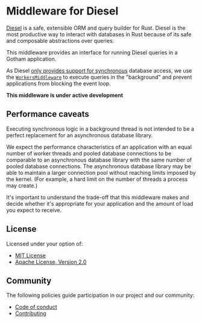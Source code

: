 # Middleware for Diesel

[Diesel](https://diesel.rs) is a safe, extensible ORM and query builder for
Rust. Diesel is the most productive way to interact with databases in Rust
because of its safe and composable abstractions over queries.

This middleware provides an interface for running Diesel queries in a Gotham
application.

As Diesel [only provides support for synchronous][async-diesel] database access,
we use the [`WorkersMiddleware`][workers] to execute queries in the "background"
and prevent applications from blocking the event loop.

[workers]: https://github.com/gotham-rs/gotham/tree/master/gotham/src/middleware/workers/
[async-diesel]: https://github.com/diesel-rs/diesel/issues/399

**This middleware is under active development**

## Performance caveats

Executing synchronous logic in a background thread is not intended to be a
perfect replacement for an asynchronous database library.

We expect the performance characteristics of an application with an equal number
of worker threads and pooled database connections to be comparable to an
asynchronous database library with the same number of pooled database
connections. The asynchronous database library may be able to maintain a larger
connection pool without reaching limits imposed by the kernel. (For example, a
hard limit on the number of threads a process may create.)

It's important to understand the trade-off that this middleware makes and decide
whether it's appropriate for your application and the amount of load you expect
to receive.

## License

Licensed under your option of:

* [MIT License](../LICENSE-MIT)
* [Apache License, Version 2.0](../LICENSE-APACHE)

## Community

The following policies guide participation in our project and our community:

* [Code of conduct](../../CODE_OF_CONDUCT.md)
* [Contributing](../../CONTRIBUTING.md)
